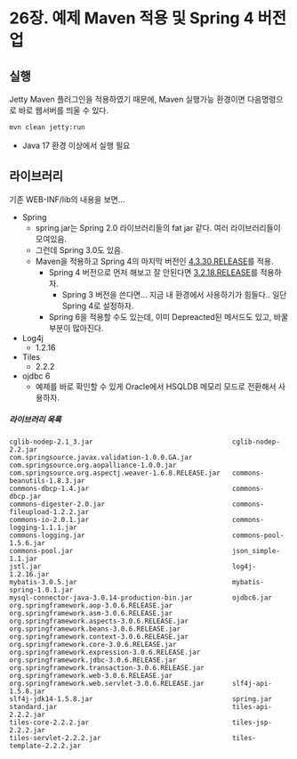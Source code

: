 # 26장. 예제 Maven 적용 및 Spring 4 버전업



## 실행

Jetty Maven 플러그인을 적용하였기 때문에, Maven 실행가능 환경이면 다음명령으로 바로 웹서버를 띄울 수 있다.

```sh
mvn clean jetty:run
```

* Java 17 환경 이상에서 실행 필요



## 라이브러리

기존 WEB-INF/lib의 내용을 보면... 

* Spring
  * spring.jar는  Spring 2.0 라이브러리들의 fat jar 같다. 여러 라이브러리들이 모여있음.
  * 그런데 Spring 3.0도 있음.
  * Maven을 적용하고 Spring 4의 마지막 버전인 [4.3.30.RELEASE](https://mvnrepository.com/artifact/org.springframework/spring-core/4.3.30.RELEASE)를 적용.
    * Spring 4 버전으로 먼저 해보고 잘 안된다면 [3.2.18.RELEASE](https://mvnrepository.com/artifact/org.springframework/spring-core/3.2.18.RELEASE)를 적용하자.
      *  Spring 3 버전을 쓴다면... 지금 내 환경에서 사용하기가 힘들다.. 일단 Spring 4로 설정하자.
    * Spring 6을 적용할 수도 있는데, 이미 Depreacted된 메서드도 있고, 바꿀 부분이 많아진다.
* Log4j 
  * 1.2.16  
* Tiles
  * 2.2.2
* ojdbc 6
  * 예제를 바로 확인할 수 있게 Oracle에서 HSQLDB 메모리 모드로 전환해서 사용하자.

##### 라이브러리 목록

```
cglib-nodep-2.1_3.jar                                   cglib-nodep-2.2.jar
com.springsource.javax.validation-1.0.0.GA.jar          com.springsource.org.aopalliance-1.0.0.jar
com.springsource.org.aspectj.weaver-1.6.8.RELEASE.jar   commons-beanutils-1.8.3.jar
commons-dbcp-1.4.jar                                    commons-dbcp.jar
commons-digester-2.0.jar                                commons-fileupload-1.2.2.jar
commons-io-2.0.1.jar                                    commons-logging-1.1.1.jar
commons-logging.jar                                     commons-pool-1.5.6.jar
commons-pool.jar                                        json_simple-1.1.jar
jstl.jar                                                log4j-1.2.16.jar
mybatis-3.0.5.jar                                       mybatis-spring-1.0.1.jar
mysql-connector-java-3.0.14-production-bin.jar          ojdbc6.jar
org.springframework.aop-3.0.6.RELEASE.jar               org.springframework.asm-3.0.6.RELEASE.jar
org.springframework.aspects-3.0.6.RELEASE.jar           org.springframework.beans-3.0.6.RELEASE.jar
org.springframework.context-3.0.6.RELEASE.jar           org.springframework.core-3.0.6.RELEASE.jar
org.springframework.expression-3.0.6.RELEASE.jar        org.springframework.jdbc-3.0.6.RELEASE.jar
org.springframework.transaction-3.0.6.RELEASE.jar       org.springframework.web-3.0.6.RELEASE.jar
org.springframework.web.servlet-3.0.6.RELEASE.jar       slf4j-api-1.5.8.jar
slf4j-jdk14-1.5.8.jar                                   spring.jar
standard.jar                                            tiles-api-2.2.2.jar
tiles-core-2.2.2.jar                                    tiles-jsp-2.2.2.jar
tiles-servlet-2.2.2.jar                                 tiles-template-2.2.2.jar
```

